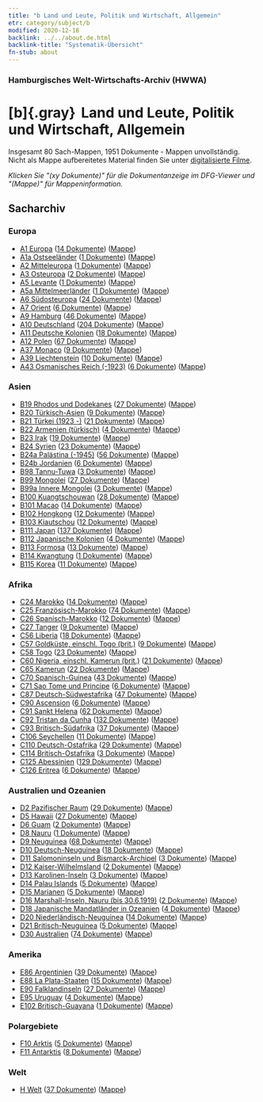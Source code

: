 ```yaml
---
title: "b Land und Leute, Politik und Wirtschaft, Allgemein"
etr: category/subject/b
modified: 2020-12-18
backlink: ../../about.de.html
backlink-title: "Systematik-Übersicht"
fn-stub: about
---
```


### Hamburgisches Welt-Wirtschafts-Archiv (HWWA)
# [b]{.gray}&#8201; Land und Leute, Politik und Wirtschaft, Allgemein&#160; 




Insgesamt 80 Sach-Mappen, 1951 Dokumente - Mappen unvollständig.
Nicht als Mappe aufbereitetes Material finden Sie unter [digitalisierte Filme](/film/h1_sh).

_Klicken Sie "(xy Dokumente)" für die Dokumentanzeige im DFG-Viewer und "(Mappe)" für Mappeninformation._

## Sacharchiv




### Europa

- [A1 Europa](../../../geo/about.de.html#A1) (<a href="https://dfg-viewer.de/show/?tx_dlf[id]=https://pm20.zbw.eu/mets/sh/1408xx/140892/1441xx/144196/public.mets.de.xml" target="_blank">14 Dokumente</a>) ([Mappe](http://purl.org/pressemappe20/folder/sh/140892,144196))
- [A1a Ostseeländer](../../../geo/about.de.html#A1a) (<a href="https://dfg-viewer.de/show/?tx_dlf[id]=https://pm20.zbw.eu/mets/sh/1408xx/140894/1441xx/144196/public.mets.de.xml" target="_blank">1 Dokumente</a>) ([Mappe](http://purl.org/pressemappe20/folder/sh/140894,144196))
- [A2 Mitteleuropa](../../../geo/about.de.html#A2) (<a href="https://dfg-viewer.de/show/?tx_dlf[id]=https://pm20.zbw.eu/mets/sh/1408xx/140895/1441xx/144196/public.mets.de.xml" target="_blank">1 Dokumente</a>) ([Mappe](http://purl.org/pressemappe20/folder/sh/140895,144196))
- [A3 Osteuropa](../../../geo/about.de.html#A3) (<a href="https://dfg-viewer.de/show/?tx_dlf[id]=https://pm20.zbw.eu/mets/sh/1408xx/140896/1441xx/144196/public.mets.de.xml" target="_blank">2 Dokumente</a>) ([Mappe](http://purl.org/pressemappe20/folder/sh/140896,144196))
- [A5 Levante](../../../geo/about.de.html#A5) (<a href="https://dfg-viewer.de/show/?tx_dlf[id]=https://pm20.zbw.eu/mets/sh/1408xx/140898/1441xx/144196/public.mets.de.xml" target="_blank">1 Dokumente</a>) ([Mappe](http://purl.org/pressemappe20/folder/sh/140898,144196))
- [A5a Mittelmeerländer](../../../geo/about.de.html#A5a) (<a href="https://dfg-viewer.de/show/?tx_dlf[id]=https://pm20.zbw.eu/mets/sh/1408xx/140899/1441xx/144196/public.mets.de.xml" target="_blank">1 Dokumente</a>) ([Mappe](http://purl.org/pressemappe20/folder/sh/140899,144196))
- [A6 Südosteuropa](../../../geo/about.de.html#A6) (<a href="https://dfg-viewer.de/show/?tx_dlf[id]=https://pm20.zbw.eu/mets/sh/1409xx/140900/1441xx/144196/public.mets.de.xml" target="_blank">24 Dokumente</a>) ([Mappe](http://purl.org/pressemappe20/folder/sh/140900,144196))
- [A7 Orient](../../../geo/about.de.html#A7) (<a href="https://dfg-viewer.de/show/?tx_dlf[id]=https://pm20.zbw.eu/mets/sh/1409xx/140902/1441xx/144196/public.mets.de.xml" target="_blank">6 Dokumente</a>) ([Mappe](http://purl.org/pressemappe20/folder/sh/140902,144196))
- [A9 Hamburg](../../../geo/about.de.html#A9) (<a href="https://dfg-viewer.de/show/?tx_dlf[id]=https://pm20.zbw.eu/mets/sh/1409xx/140905/1441xx/144196/public.mets.de.xml" target="_blank">46 Dokumente</a>) ([Mappe](http://purl.org/pressemappe20/folder/sh/140905,144196))
- [A10 Deutschland](../../../geo/about.de.html#A10) (<a href="https://dfg-viewer.de/show/?tx_dlf[id]=https://pm20.zbw.eu/mets/sh/1261xx/126128/1441xx/144196/public.mets.de.xml" target="_blank">204 Dokumente</a>) ([Mappe](http://purl.org/pressemappe20/folder/sh/126128,144196))
- [A11 Deutsche Kolonien](../../../geo/about.de.html#A11) (<a href="https://dfg-viewer.de/show/?tx_dlf[id]=https://pm20.zbw.eu/mets/sh/1409xx/140960/1441xx/144196/public.mets.de.xml" target="_blank">18 Dokumente</a>) ([Mappe](http://purl.org/pressemappe20/folder/sh/140960,144196))
- [A12 Polen](../../../geo/about.de.html#A12) (<a href="https://dfg-viewer.de/show/?tx_dlf[id]=https://pm20.zbw.eu/mets/sh/1409xx/140962/1441xx/144196/public.mets.de.xml" target="_blank">67 Dokumente</a>) ([Mappe](http://purl.org/pressemappe20/folder/sh/140962,144196))
- [A37 Monaco](../../../geo/about.de.html#A37) (<a href="https://dfg-viewer.de/show/?tx_dlf[id]=https://pm20.zbw.eu/mets/sh/1410xx/141013/1441xx/144196/public.mets.de.xml" target="_blank">9 Dokumente</a>) ([Mappe](http://purl.org/pressemappe20/folder/sh/141013,144196))
- [A39 Liechtenstein](../../../geo/about.de.html#A39) (<a href="https://dfg-viewer.de/show/?tx_dlf[id]=https://pm20.zbw.eu/mets/sh/1410xx/141016/1441xx/144196/public.mets.de.xml" target="_blank">10 Dokumente</a>) ([Mappe](http://purl.org/pressemappe20/folder/sh/141016,144196))
- [A43 Osmanisches Reich (-1923)](../../../geo/about.de.html#A43) (<a href="https://dfg-viewer.de/show/?tx_dlf[id]=https://pm20.zbw.eu/mets/sh/1410xx/141034/1441xx/144196/public.mets.de.xml" target="_blank">6 Dokumente</a>) ([Mappe](http://purl.org/pressemappe20/folder/sh/141034,144196))

### Asien

- [B19 Rhodos und Dodekanes](../../../geo/about.de.html#B19) (<a href="https://dfg-viewer.de/show/?tx_dlf[id]=https://pm20.zbw.eu/mets/sh/1411xx/141106/1441xx/144196/public.mets.de.xml" target="_blank">27 Dokumente</a>) ([Mappe](http://purl.org/pressemappe20/folder/sh/141106,144196))
- [B20 Türkisch-Asien](../../../geo/about.de.html#B20) (<a href="https://dfg-viewer.de/show/?tx_dlf[id]=https://pm20.zbw.eu/mets/sh/1411xx/141108/1441xx/144196/public.mets.de.xml" target="_blank">9 Dokumente</a>) ([Mappe](http://purl.org/pressemappe20/folder/sh/141108,144196))
- [B21 Türkei (1923 -)](../../../geo/about.de.html#B21) (<a href="https://dfg-viewer.de/show/?tx_dlf[id]=https://pm20.zbw.eu/mets/sh/1411xx/141111/1441xx/144196/public.mets.de.xml" target="_blank">21 Dokumente</a>) ([Mappe](http://purl.org/pressemappe20/folder/sh/141111,144196))
- [B22 Armenien (türkisch)](../../../geo/about.de.html#B22) (<a href="https://dfg-viewer.de/show/?tx_dlf[id]=https://pm20.zbw.eu/mets/sh/1411xx/141112/1441xx/144196/public.mets.de.xml" target="_blank">4 Dokumente</a>) ([Mappe](http://purl.org/pressemappe20/folder/sh/141112,144196))
- [B23 Irak](../../../geo/about.de.html#B23) (<a href="https://dfg-viewer.de/show/?tx_dlf[id]=https://pm20.zbw.eu/mets/sh/1411xx/141113/1441xx/144196/public.mets.de.xml" target="_blank">19 Dokumente</a>) ([Mappe](http://purl.org/pressemappe20/folder/sh/141113,144196))
- [B24 Syrien](../../../geo/about.de.html#B24) (<a href="https://dfg-viewer.de/show/?tx_dlf[id]=https://pm20.zbw.eu/mets/sh/1411xx/141114/1441xx/144196/public.mets.de.xml" target="_blank">23 Dokumente</a>) ([Mappe](http://purl.org/pressemappe20/folder/sh/141114,144196))
- [B24a Palästina (-1945)](../../../geo/about.de.html#B24a) (<a href="https://dfg-viewer.de/show/?tx_dlf[id]=https://pm20.zbw.eu/mets/sh/1411xx/141115/1441xx/144196/public.mets.de.xml" target="_blank">56 Dokumente</a>) ([Mappe](http://purl.org/pressemappe20/folder/sh/141115,144196))
- [B24b Jordanien](../../../geo/about.de.html#B24b) (<a href="https://dfg-viewer.de/show/?tx_dlf[id]=https://pm20.zbw.eu/mets/sh/1411xx/141116/1441xx/144196/public.mets.de.xml" target="_blank">6 Dokumente</a>) ([Mappe](http://purl.org/pressemappe20/folder/sh/141116,144196))
- [B98 Tannu-Tuwa](../../../geo/about.de.html#B98) (<a href="https://dfg-viewer.de/show/?tx_dlf[id]=https://pm20.zbw.eu/mets/sh/1412xx/141260/1441xx/144196/public.mets.de.xml" target="_blank">3 Dokumente</a>) ([Mappe](http://purl.org/pressemappe20/folder/sh/141260,144196))
- [B99 Mongolei](../../../geo/about.de.html#B99) (<a href="https://dfg-viewer.de/show/?tx_dlf[id]=https://pm20.zbw.eu/mets/sh/1412xx/141261/1441xx/144196/public.mets.de.xml" target="_blank">27 Dokumente</a>) ([Mappe](http://purl.org/pressemappe20/folder/sh/141261,144196))
- [B99a Innere Mongolei](../../../geo/about.de.html#B99a) (<a href="https://dfg-viewer.de/show/?tx_dlf[id]=https://pm20.zbw.eu/mets/sh/1412xx/141264/1441xx/144196/public.mets.de.xml" target="_blank">3 Dokumente</a>) ([Mappe](http://purl.org/pressemappe20/folder/sh/141264,144196))
- [B100 Kuangtschouwan](../../../geo/about.de.html#B100) (<a href="https://dfg-viewer.de/show/?tx_dlf[id]=https://pm20.zbw.eu/mets/sh/1412xx/141266/1441xx/144196/public.mets.de.xml" target="_blank">28 Dokumente</a>) ([Mappe](http://purl.org/pressemappe20/folder/sh/141266,144196))
- [B101 Macao](../../../geo/about.de.html#B101) (<a href="https://dfg-viewer.de/show/?tx_dlf[id]=https://pm20.zbw.eu/mets/sh/1412xx/141267/1441xx/144196/public.mets.de.xml" target="_blank">14 Dokumente</a>) ([Mappe](http://purl.org/pressemappe20/folder/sh/141267,144196))
- [B102 Hongkong](../../../geo/about.de.html#B102) (<a href="https://dfg-viewer.de/show/?tx_dlf[id]=https://pm20.zbw.eu/mets/sh/1412xx/141268/1441xx/144196/public.mets.de.xml" target="_blank">12 Dokumente</a>) ([Mappe](http://purl.org/pressemappe20/folder/sh/141268,144196))
- [B103 Kiautschou](../../../geo/about.de.html#B103) (<a href="https://dfg-viewer.de/show/?tx_dlf[id]=https://pm20.zbw.eu/mets/sh/1261xx/126163/1441xx/144196/public.mets.de.xml" target="_blank">12 Dokumente</a>) ([Mappe](http://purl.org/pressemappe20/folder/sh/126163,144196))
- [B111 Japan](../../../geo/about.de.html#B111) (<a href="https://dfg-viewer.de/show/?tx_dlf[id]=https://pm20.zbw.eu/mets/sh/1412xx/141272/1441xx/144196/public.mets.de.xml" target="_blank">137 Dokumente</a>) ([Mappe](http://purl.org/pressemappe20/folder/sh/141272,144196))
- [B112 Japanische Kolonien](../../../geo/about.de.html#B112) (<a href="https://dfg-viewer.de/show/?tx_dlf[id]=https://pm20.zbw.eu/mets/sh/1412xx/141273/1441xx/144196/public.mets.de.xml" target="_blank">4 Dokumente</a>) ([Mappe](http://purl.org/pressemappe20/folder/sh/141273,144196))
- [B113 Formosa](../../../geo/about.de.html#B113) (<a href="https://dfg-viewer.de/show/?tx_dlf[id]=https://pm20.zbw.eu/mets/sh/1412xx/141274/1441xx/144196/public.mets.de.xml" target="_blank">13 Dokumente</a>) ([Mappe](http://purl.org/pressemappe20/folder/sh/141274,144196))
- [B114 Kwangtung](../../../geo/about.de.html#B114) (<a href="https://dfg-viewer.de/show/?tx_dlf[id]=https://pm20.zbw.eu/mets/sh/1412xx/141275/1441xx/144196/public.mets.de.xml" target="_blank">1 Dokumente</a>) ([Mappe](http://purl.org/pressemappe20/folder/sh/141275,144196))
- [B115 Korea](../../../geo/about.de.html#B115) (<a href="https://dfg-viewer.de/show/?tx_dlf[id]=https://pm20.zbw.eu/mets/sh/1412xx/141276/1441xx/144196/public.mets.de.xml" target="_blank">11 Dokumente</a>) ([Mappe](http://purl.org/pressemappe20/folder/sh/141276,144196))

### Afrika

- [C24 Marokko](../../../geo/about.de.html#C24) (<a href="https://dfg-viewer.de/show/?tx_dlf[id]=https://pm20.zbw.eu/mets/sh/1413xx/141356/1441xx/144196/public.mets.de.xml" target="_blank">14 Dokumente</a>) ([Mappe](http://purl.org/pressemappe20/folder/sh/141356,144196))
- [C25 Französisch-Marokko](../../../geo/about.de.html#C25) (<a href="https://dfg-viewer.de/show/?tx_dlf[id]=https://pm20.zbw.eu/mets/sh/1413xx/141358/1441xx/144196/public.mets.de.xml" target="_blank">74 Dokumente</a>) ([Mappe](http://purl.org/pressemappe20/folder/sh/141358,144196))
- [C26 Spanisch-Marokko](../../../geo/about.de.html#C26) (<a href="https://dfg-viewer.de/show/?tx_dlf[id]=https://pm20.zbw.eu/mets/sh/1413xx/141359/1441xx/144196/public.mets.de.xml" target="_blank">12 Dokumente</a>) ([Mappe](http://purl.org/pressemappe20/folder/sh/141359,144196))
- [C27 Tanger](../../../geo/about.de.html#C27) (<a href="https://dfg-viewer.de/show/?tx_dlf[id]=https://pm20.zbw.eu/mets/sh/1413xx/141360/1441xx/144196/public.mets.de.xml" target="_blank">9 Dokumente</a>) ([Mappe](http://purl.org/pressemappe20/folder/sh/141360,144196))
- [C56 Liberia](../../../geo/about.de.html#C56) (<a href="https://dfg-viewer.de/show/?tx_dlf[id]=https://pm20.zbw.eu/mets/sh/1414xx/141405/1441xx/144196/public.mets.de.xml" target="_blank">18 Dokumente</a>) ([Mappe](http://purl.org/pressemappe20/folder/sh/141405,144196))
- [C57 Goldküste, einschl. Togo (brit.)](../../../geo/about.de.html#C57) (<a href="https://dfg-viewer.de/show/?tx_dlf[id]=https://pm20.zbw.eu/mets/sh/1414xx/141406/1441xx/144196/public.mets.de.xml" target="_blank">9 Dokumente</a>) ([Mappe](http://purl.org/pressemappe20/folder/sh/141406,144196))
- [C58 Togo](../../../geo/about.de.html#C58) (<a href="https://dfg-viewer.de/show/?tx_dlf[id]=https://pm20.zbw.eu/mets/sh/1414xx/141408/1441xx/144196/public.mets.de.xml" target="_blank">23 Dokumente</a>) ([Mappe](http://purl.org/pressemappe20/folder/sh/141408,144196))
- [C60 Nigeria, einschl. Kamerun (brit.)](../../../geo/about.de.html#C60) (<a href="https://dfg-viewer.de/show/?tx_dlf[id]=https://pm20.zbw.eu/mets/sh/1414xx/141409/1441xx/144196/public.mets.de.xml" target="_blank">21 Dokumente</a>) ([Mappe](http://purl.org/pressemappe20/folder/sh/141409,144196))
- [C65 Kamerun](../../../geo/about.de.html#C65) (<a href="https://dfg-viewer.de/show/?tx_dlf[id]=https://pm20.zbw.eu/mets/sh/1414xx/141410/1441xx/144196/public.mets.de.xml" target="_blank">22 Dokumente</a>) ([Mappe](http://purl.org/pressemappe20/folder/sh/141410,144196))
- [C70 Spanisch-Guinea](../../../geo/about.de.html#C70) (<a href="https://dfg-viewer.de/show/?tx_dlf[id]=https://pm20.zbw.eu/mets/sh/1414xx/141412/1441xx/144196/public.mets.de.xml" target="_blank">43 Dokumente</a>) ([Mappe](http://purl.org/pressemappe20/folder/sh/141412,144196))
- [C71 Sao Tome und Principe](../../../geo/about.de.html#C71) (<a href="https://dfg-viewer.de/show/?tx_dlf[id]=https://pm20.zbw.eu/mets/sh/1414xx/141413/1441xx/144196/public.mets.de.xml" target="_blank">6 Dokumente</a>) ([Mappe](http://purl.org/pressemappe20/folder/sh/141413,144196))
- [C87 Deutsch-Südwestafrika](../../../geo/about.de.html#C87) (<a href="https://dfg-viewer.de/show/?tx_dlf[id]=https://pm20.zbw.eu/mets/sh/1414xx/141450/1441xx/144196/public.mets.de.xml" target="_blank">47 Dokumente</a>) ([Mappe](http://purl.org/pressemappe20/folder/sh/141450,144196))
- [C90 Ascension](../../../geo/about.de.html#C90) (<a href="https://dfg-viewer.de/show/?tx_dlf[id]=https://pm20.zbw.eu/mets/sh/1414xx/141451/1441xx/144196/public.mets.de.xml" target="_blank">6 Dokumente</a>) ([Mappe](http://purl.org/pressemappe20/folder/sh/141451,144196))
- [C91 Sankt Helena](../../../geo/about.de.html#C91) (<a href="https://dfg-viewer.de/show/?tx_dlf[id]=https://pm20.zbw.eu/mets/sh/1414xx/141452/1441xx/144196/public.mets.de.xml" target="_blank">62 Dokumente</a>) ([Mappe](http://purl.org/pressemappe20/folder/sh/141452,144196))
- [C92 Tristan da Cunha](../../../geo/about.de.html#C92) (<a href="https://dfg-viewer.de/show/?tx_dlf[id]=https://pm20.zbw.eu/mets/sh/1414xx/141453/1441xx/144196/public.mets.de.xml" target="_blank">132 Dokumente</a>) ([Mappe](http://purl.org/pressemappe20/folder/sh/141453,144196))
- [C93 Britisch-Südafrika](../../../geo/about.de.html#C93) (<a href="https://dfg-viewer.de/show/?tx_dlf[id]=https://pm20.zbw.eu/mets/sh/1414xx/141454/1441xx/144196/public.mets.de.xml" target="_blank">37 Dokumente</a>) ([Mappe](http://purl.org/pressemappe20/folder/sh/141454,144196))
- [C106 Seychellen](../../../geo/about.de.html#C106) (<a href="https://dfg-viewer.de/show/?tx_dlf[id]=https://pm20.zbw.eu/mets/sh/1414xx/141470/1441xx/144196/public.mets.de.xml" target="_blank">11 Dokumente</a>) ([Mappe](http://purl.org/pressemappe20/folder/sh/141470,144196))
- [C110 Deutsch-Ostafrika](../../../geo/about.de.html#C110) (<a href="https://dfg-viewer.de/show/?tx_dlf[id]=https://pm20.zbw.eu/mets/sh/1414xx/141471/1441xx/144196/public.mets.de.xml" target="_blank">29 Dokumente</a>) ([Mappe](http://purl.org/pressemappe20/folder/sh/141471,144196))
- [C114 Britisch-Ostafrika](../../../geo/about.de.html#C114) (<a href="https://dfg-viewer.de/show/?tx_dlf[id]=https://pm20.zbw.eu/mets/sh/1414xx/141473/1441xx/144196/public.mets.de.xml" target="_blank">3 Dokumente</a>) ([Mappe](http://purl.org/pressemappe20/folder/sh/141473,144196))
- [C125 Abessinien](../../../geo/about.de.html#C125) (<a href="https://dfg-viewer.de/show/?tx_dlf[id]=https://pm20.zbw.eu/mets/sh/1414xx/141482/1441xx/144196/public.mets.de.xml" target="_blank">129 Dokumente</a>) ([Mappe](http://purl.org/pressemappe20/folder/sh/141482,144196))
- [C126 Eritrea](../../../geo/about.de.html#C126) (<a href="https://dfg-viewer.de/show/?tx_dlf[id]=https://pm20.zbw.eu/mets/sh/1414xx/141483/1441xx/144196/public.mets.de.xml" target="_blank">6 Dokumente</a>) ([Mappe](http://purl.org/pressemappe20/folder/sh/141483,144196))

### Australien und Ozeanien

- [D2 Pazifischer Raum](../../../geo/about.de.html#D2) (<a href="https://dfg-viewer.de/show/?tx_dlf[id]=https://pm20.zbw.eu/mets/sh/1415xx/141593/1441xx/144196/public.mets.de.xml" target="_blank">29 Dokumente</a>) ([Mappe](http://purl.org/pressemappe20/folder/sh/141593,144196))
- [D5 Hawaii](../../../geo/about.de.html#D5) (<a href="https://dfg-viewer.de/show/?tx_dlf[id]=https://pm20.zbw.eu/mets/sh/1415xx/141595/1441xx/144196/public.mets.de.xml" target="_blank">27 Dokumente</a>) ([Mappe](http://purl.org/pressemappe20/folder/sh/141595,144196))
- [D6 Guam](../../../geo/about.de.html#D6) (<a href="https://dfg-viewer.de/show/?tx_dlf[id]=https://pm20.zbw.eu/mets/sh/1415xx/141598/1441xx/144196/public.mets.de.xml" target="_blank">2 Dokumente</a>) ([Mappe](http://purl.org/pressemappe20/folder/sh/141598,144196))
- [D8 Nauru](../../../geo/about.de.html#D8) (<a href="https://dfg-viewer.de/show/?tx_dlf[id]=https://pm20.zbw.eu/mets/sh/1415xx/141599/1441xx/144196/public.mets.de.xml" target="_blank">1 Dokumente</a>) ([Mappe](http://purl.org/pressemappe20/folder/sh/141599,144196))
- [D9 Neuguinea](../../../geo/about.de.html#D9) (<a href="https://dfg-viewer.de/show/?tx_dlf[id]=https://pm20.zbw.eu/mets/sh/1416xx/141600/1441xx/144196/public.mets.de.xml" target="_blank">68 Dokumente</a>) ([Mappe](http://purl.org/pressemappe20/folder/sh/141600,144196))
- [D10 Deutsch-Neuguinea](../../../geo/about.de.html#D10) (<a href="https://dfg-viewer.de/show/?tx_dlf[id]=https://pm20.zbw.eu/mets/sh/1416xx/141601/1441xx/144196/public.mets.de.xml" target="_blank">18 Dokumente</a>) ([Mappe](http://purl.org/pressemappe20/folder/sh/141601,144196))
- [D11 Salomoninseln und Bismarck-Archipel](../../../geo/about.de.html#D11) (<a href="https://dfg-viewer.de/show/?tx_dlf[id]=https://pm20.zbw.eu/mets/sh/1416xx/141610/1441xx/144196/public.mets.de.xml" target="_blank">3 Dokumente</a>) ([Mappe](http://purl.org/pressemappe20/folder/sh/141610,144196))
- [D12 Kaiser-Wilhelmsland](../../../geo/about.de.html#D12) (<a href="https://dfg-viewer.de/show/?tx_dlf[id]=https://pm20.zbw.eu/mets/sh/1416xx/141612/1441xx/144196/public.mets.de.xml" target="_blank">2 Dokumente</a>) ([Mappe](http://purl.org/pressemappe20/folder/sh/141612,144196))
- [D13 Karolinen-Inseln](../../../geo/about.de.html#D13) (<a href="https://dfg-viewer.de/show/?tx_dlf[id]=https://pm20.zbw.eu/mets/sh/1416xx/141613/1441xx/144196/public.mets.de.xml" target="_blank">3 Dokumente</a>) ([Mappe](http://purl.org/pressemappe20/folder/sh/141613,144196))
- [D14 Palau Islands](../../../geo/about.de.html#D14) (<a href="https://dfg-viewer.de/show/?tx_dlf[id]=https://pm20.zbw.eu/mets/sh/1416xx/141614/1441xx/144196/public.mets.de.xml" target="_blank">5 Dokumente</a>) ([Mappe](http://purl.org/pressemappe20/folder/sh/141614,144196))
- [D15 Marianen](../../../geo/about.de.html#D15) (<a href="https://dfg-viewer.de/show/?tx_dlf[id]=https://pm20.zbw.eu/mets/sh/1416xx/141615/1441xx/144196/public.mets.de.xml" target="_blank">5 Dokumente</a>) ([Mappe](http://purl.org/pressemappe20/folder/sh/141615,144196))
- [D16 Marshall-Inseln, Nauru (bis 30.6.1919)](../../../geo/about.de.html#D16) (<a href="https://dfg-viewer.de/show/?tx_dlf[id]=https://pm20.zbw.eu/mets/sh/1416xx/141616/1441xx/144196/public.mets.de.xml" target="_blank">2 Dokumente</a>) ([Mappe](http://purl.org/pressemappe20/folder/sh/141616,144196))
- [D18 Japanische Mandatländer in Ozeanien](../../../geo/about.de.html#D18) (<a href="https://dfg-viewer.de/show/?tx_dlf[id]=https://pm20.zbw.eu/mets/sh/1416xx/141618/1441xx/144196/public.mets.de.xml" target="_blank">4 Dokumente</a>) ([Mappe](http://purl.org/pressemappe20/folder/sh/141618,144196))
- [D20 Niederländisch-Neuguinea](../../../geo/about.de.html#D20) (<a href="https://dfg-viewer.de/show/?tx_dlf[id]=https://pm20.zbw.eu/mets/sh/1416xx/141619/1441xx/144196/public.mets.de.xml" target="_blank">14 Dokumente</a>) ([Mappe](http://purl.org/pressemappe20/folder/sh/141619,144196))
- [D21 Britisch-Neuguinea](../../../geo/about.de.html#D21) (<a href="https://dfg-viewer.de/show/?tx_dlf[id]=https://pm20.zbw.eu/mets/sh/1416xx/141620/1441xx/144196/public.mets.de.xml" target="_blank">5 Dokumente</a>) ([Mappe](http://purl.org/pressemappe20/folder/sh/141620,144196))
- [D30 Australien](../../../geo/about.de.html#D30) (<a href="https://dfg-viewer.de/show/?tx_dlf[id]=https://pm20.zbw.eu/mets/sh/1416xx/141621/1441xx/144196/public.mets.de.xml" target="_blank">74 Dokumente</a>) ([Mappe](http://purl.org/pressemappe20/folder/sh/141621,144196))

### Amerika

- [E86 Argentinien](../../../geo/about.de.html#E86) (<a href="https://dfg-viewer.de/show/?tx_dlf[id]=https://pm20.zbw.eu/mets/sh/1416xx/141692/1441xx/144196/public.mets.de.xml" target="_blank">39 Dokumente</a>) ([Mappe](http://purl.org/pressemappe20/folder/sh/141692,144196))
- [E88 La Plata-Staaten](../../../geo/about.de.html#E88) (<a href="https://dfg-viewer.de/show/?tx_dlf[id]=https://pm20.zbw.eu/mets/sh/1416xx/141693/1441xx/144196/public.mets.de.xml" target="_blank">15 Dokumente</a>) ([Mappe](http://purl.org/pressemappe20/folder/sh/141693,144196))
- [E90 Falklandinseln](../../../geo/about.de.html#E90) (<a href="https://dfg-viewer.de/show/?tx_dlf[id]=https://pm20.zbw.eu/mets/sh/1416xx/141694/1441xx/144196/public.mets.de.xml" target="_blank">27 Dokumente</a>) ([Mappe](http://purl.org/pressemappe20/folder/sh/141694,144196))
- [E95 Uruguay](../../../geo/about.de.html#E95) (<a href="https://dfg-viewer.de/show/?tx_dlf[id]=https://pm20.zbw.eu/mets/sh/1416xx/141695/1441xx/144196/public.mets.de.xml" target="_blank">4 Dokumente</a>) ([Mappe](http://purl.org/pressemappe20/folder/sh/141695,144196))
- [E102 Britisch-Guayana](../../../geo/about.de.html#E102) (<a href="https://dfg-viewer.de/show/?tx_dlf[id]=https://pm20.zbw.eu/mets/sh/1417xx/141700/1441xx/144196/public.mets.de.xml" target="_blank">1 Dokumente</a>) ([Mappe](http://purl.org/pressemappe20/folder/sh/141700,144196))

### Polargebiete

- [F10 Arktis](../../../geo/about.de.html#F10) (<a href="https://dfg-viewer.de/show/?tx_dlf[id]=https://pm20.zbw.eu/mets/sh/1417xx/141702/1441xx/144196/public.mets.de.xml" target="_blank">5 Dokumente</a>) ([Mappe](http://purl.org/pressemappe20/folder/sh/141702,144196))
- [F11 Antarktis](../../../geo/about.de.html#F11) (<a href="https://dfg-viewer.de/show/?tx_dlf[id]=https://pm20.zbw.eu/mets/sh/1417xx/141703/1441xx/144196/public.mets.de.xml" target="_blank">8 Dokumente</a>) ([Mappe](http://purl.org/pressemappe20/folder/sh/141703,144196))

### Welt

- [H Welt](../../../geo/about.de.html#H) (<a href="https://dfg-viewer.de/show/?tx_dlf[id]=https://pm20.zbw.eu/mets/sh/1417xx/141728/1441xx/144196/public.mets.de.xml" target="_blank">37 Dokumente</a>) ([Mappe](http://purl.org/pressemappe20/folder/sh/141728,144196))


